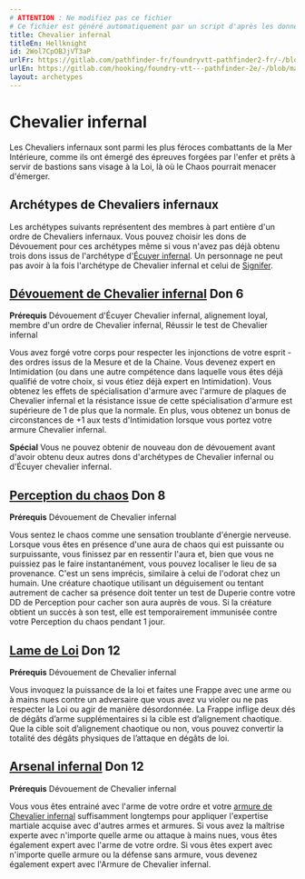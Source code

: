 ```yaml
---
# ATTENTION : Ne modifiez pas ce fichier
# Ce fichier est généré automatiquement par un script d'après les données du module Foundry VTT officiel et de sa traduction
title: Chevalier infernal
titleEn: Hellknight
id: 2Wol7CpOBJjVT3aP
urlFr: https://gitlab.com/pathfinder-fr/foundryvtt-pathfinder2-fr/-/blob/master/data/archetypes/2Wol7CpOBJjVT3aP.htm
urlEn: https://gitlab.com/hooking/foundry-vtt---pathfinder-2e/-/blob/master/packs/data/archetypes.db/hellknight.json
layout: archetypes
---
```

# Chevalier infernal

Les Chevaliers infernaux sont parmi les plus féroces combattants de la Mer Intérieure, comme ils ont émergé des épreuves forgées par l'enfer et prêts à servir de bastions sans visage à la Loi, là où le Chaos pourrait menacer d'émerger.

## Archétypes de Chevaliers infernaux

Les archétypes suivants représentent des membres à part entière d'un ordre de Chevaliers infernaux. Vous pouvez choisir les dons de Dévouement pour ces archétypes même si vous n'avez pas déjà obtenu trois dons issus de l'archétype d'[Écuyer infernal](écuyer-des-chevaliers-infernaux.md). Un personnage ne peut pas avoir à la fois l'archétype de Chevalier infernal et celui de [Signifer](signifer.md).

## [Dévouement de Chevalier infernal](../dons/dévouement-de-chevalier-infernal.md) Don 6

**Prérequis** Dévouement d'Écuyer Chevalier infernal, alignement loyal, membre d'un ordre de Chevalier infernal, Réussir le test de Chevalier infernal

Vous avez forgé votre corps pour respecter les injonctions de votre esprit - des ordres issus de la Mesure et de la Chaine. Vous devenez expert en Intimidation (ou dans une autre compétence dans laquelle vous êtes déjà qualifié de votre choix, si vous étiez déjà expert en Intimidation). Vous obtenez les effets de spécialisation d'armure avec l'armure de plaques de Chevalier infernal et la résistance issue de cette spécialisation d'armure est supérieure de 1 de plus que la normale. En plus, vous obtenez un bonus de circonstances de +1 aux tests d'Intimidation lorsque vous portez votre armure Chevalier infernal.

**Spécial** Vous ne pouvez obtenir de nouveau don de dévouement avant d'avoir obtenu deux autres dons d'archétypes de Chevalier infernal ou d'Écuyer chevalier infernal.

## [Perception du chaos](../dons/perception-du-chaos.md) Don 8

**Prérequis** Dévouement de Chevalier infernal

Vous sentez le chaos comme une sensation troublante d'énergie nerveuse. Lorsque vous êtes en présence d'une aura de chaos qui est puissante ou surpuissante, vous finissez par en ressentir l'aura et, bien que vous ne puissiez pas le faire instantanément, vous pouvez localiser le lieu de sa provenance. C'est un sens imprécis, similaire à celui de l'odorat chez un humain. Une créature chaotique utilisant un déguisement ou tentant autrement de cacher sa présence doit tenter un test de Duperie contre votre DD de Perception pour cacher son aura auprès de vous. Si la créature obtient un succès à son test, elle est temporairement immunisée contre votre Perception du chaos pendant 1 jour.

## [Lame de Loi](../dons/lame-de-la-loi.md) Don 12

**Prérequis** Dévouement de Chevalier infernal

Vous invoquez la puissance de la loi et faites une Frappe avec une arme ou à mains nues contre un adversaire que vous avez vu violer ou ne pas respecter la Loi ou agir de manière désordonnée. La Frappe inflige deux dés de dégâts d’arme supplémentaires si la cible est d’alignement chaotique. Que la cible soit d’alignement chaotique ou non, vous pouvez convertir la totalité des dégâts physiques de l’attaque en dégâts de loi.

## [Arsenal infernal](../dons/arsenal-infernal.md) Don 12

**Prérequis** Dévouement de Chevalier infernal

Vous vous êtes entrainé avec l'arme de votre ordre et votre [armure de Chevalier infernal](../équipements/armure-de-chevalier-infernal.md) suffisamment longtemps pour appliquer l'expertise martiale acquise avec d'autres armes et armures. Si vous avez la maîtrise experte avec n'importe quelle arme ou attaque à mains nues, vous êtes également expert avec l'arme de votre ordre. Si vous êtes expert avec n'importe quelle armure ou la défense sans armure, vous devenez également expert avec l'Armure de Chevalier infernal.
